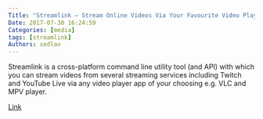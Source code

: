 ```yaml
---
Title: "Streamlink – Stream Online Videos Via Your Favourite Video Player"
Date: 2017-07-30 16:24:59
Categories: [media]
tags: [streamlink]
Authors: sedlav
---
```


Streamlink is a cross-platform command line utility tool (and API) with which you can stream videos from several streaming services including Twitch and YouTube Live via any video player app of your choosing e.g. VLC and MPV player.

[Link](https://www.fossmint.com/streamlink-stream-online-videos-in-linux-commandline/)
